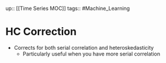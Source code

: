 up:: [[Time Series MOC]]
tags:: #Machine_Learning 
# HC Correction
- Corrects for both serial correlation and heteroskedasticity
	- Particularly useful when you have more serial correlation
